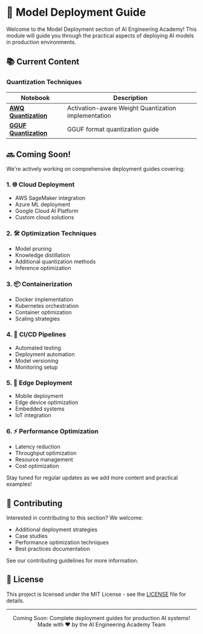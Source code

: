 # 🚀 Model Deployment Guide

Welcome to the Model Deployment section of AI Engineering Academy! This module will guide you through the practical aspects of deploying AI models in production environments.

## 📚 Current Content

### Quantization Techniques

| Notebook                                                        | Description                                         |
| --------------------------------------------------------------- | --------------------------------------------------- |
| [**AWQ Quantization**](./Quantization/AWQ_Quantization.ipynb)   | Activation-aware Weight Quantization implementation |
| [**GGUF Quantization**](./Quantization/GGUF_Quantization.ipynb) | GGUF format quantization guide                      |

## 🔜 Coming Soon!

We're actively working on comprehensive deployment guides covering:

### 1. 🌐 Cloud Deployment

- AWS SageMaker integration
- Azure ML deployment
- Google Cloud AI Platform
- Custom cloud solutions

### 2. 🛠️ Optimization Techniques

- Model pruning
- Knowledge distillation
- Additional quantization methods
- Inference optimization

### 3. 📦 Containerization

- Docker implementation
- Kubernetes orchestration
- Container optimization
- Scaling strategies

### 4. 🔄 CI/CD Pipelines

- Automated testing
- Deployment automation
- Model versioning
- Monitoring setup

### 5. 🎯 Edge Deployment

- Mobile deployment
- Edge device optimization
- Embedded systems
- IoT integration

### 6. ⚡ Performance Optimization

- Latency reduction
- Throughput optimization
- Resource management
- Cost optimization

Stay tuned for regular updates as we add more content and practical examples!

## 🤝 Contributing

Interested in contributing to this section? We welcome:

- Additional deployment strategies
- Case studies
- Performance optimization techniques
- Best practices documentation

See our contributing guidelines for more information.

## 📝 License

This project is licensed under the MIT License - see the [LICENSE](LICENSE) file for details.

---

<div align="center">
  Coming Soon: Complete deployment guides for production AI systems!
  <br>
  Made with ❤️ by the AI Engineering Academy Team
</div>
